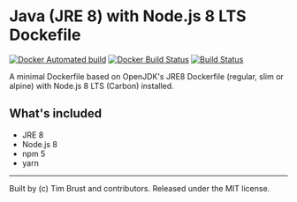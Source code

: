 # Java (JRE 8) with Node.js 8 LTS Dockefile

[![Docker Automated build](https://img.shields.io/docker/automated/timbru31/java-node.svg)](https://hub.docker.com/r/timbru31/java-node/)
[![Docker Build Status](https://img.shields.io/docker/build/timbru31/java-node.svg)](https://hub.docker.com/r/timbru31/java-node/)
[![Build Status](https://travis-ci.org/timbru31/docker-java-node.svg?branch=master)](https://travis-ci.org/timbru31/docker-java-node)

A minimal Dockerfile based on OpenJDK's JRE8 Dockerfile (regular, slim or alpine) with Node.js 8 LTS (Carbon) installed.

## What's included

* JRE 8
* Node.js 8
* npm 5
* yarn

---
Built by (c) Tim Brust and contributors. Released under the MIT license.
